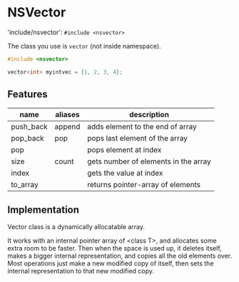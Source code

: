 # NSVector

'include/nsvector': `#include <nsvector>`

The class you use is `vector` (not inside namespace).

```cpp
#include <nsvector>

vector<int> myintvec = {1, 2, 3, 4};
```

## Features

| name | aliases | description |
|-|-|-|
| push_back | append | adds element to the end of array |
| pop_back | pop | pops last element of the array |
| pop | | pops element at index |
| size | count | gets number of elements in the array |
| index | | gets the value at index |
| to_array | | returns pointer-array of elements |

## Implementation

Vector class is a dynamically allocatable array.

It works with an internal pointer array of \<class T\>, and allocates some extra room to be faster. Then when the space is used up, it deletes itself, makes a bigger internal representation, and copies all the old elements over. Most operations just make a new modified copy of itself, then sets the internal representation to that new modified copy.
